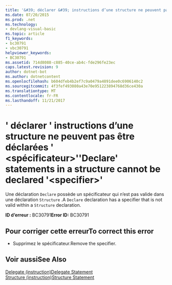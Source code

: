 ```yaml
---
title: '&#39; déclarer &#39; instructions d’une structure ne peuvent pas être déclarées &#39; &lt;spécificateur&gt;&#39;'
ms.date: 07/20/2015
ms.prod: .net
ms.technology:
- devlang-visual-basic
ms.topic: article
f1_keywords:
- bc30791
- vbc30791
helpviewer_keywords:
- BC30791
ms.assetid: 714d8088-c885-40ce-ab4c-fde296fe23ec
caps.latest.revision: 9
author: dotnet-bot
ms.author: dotnetcontent
ms.openlocfilehash: b604dfeb4b2ef7c9a0479a4891dee0c6906140c2
ms.sourcegitcommit: 4f3fef493080a43e70e951223894768d36ce430a
ms.translationtype: MT
ms.contentlocale: fr-FR
ms.lasthandoff: 11/21/2017
---
```

# <a name="39declare39-statements-in-a-structure-cannot-be-declared-39ltspecifiergt39"></a><span data-ttu-id="69406-102">&#39; déclarer &#39; instructions d’une structure ne peuvent pas être déclarées &#39; &lt;spécificateur&gt;&#39;</span><span class="sxs-lookup"><span data-stu-id="69406-102">&#39;Declare&#39; statements in a structure cannot be declared &#39;&lt;specifier&gt;&#39;</span></span>
<span data-ttu-id="69406-103">Une déclaration `Declare` possède un spécificateur qui n’est pas valide dans une déclaration `Structure` .</span><span class="sxs-lookup"><span data-stu-id="69406-103">A `Declare` declaration has a specifier that is not valid within a `Structure` declaration.</span></span>  
  
 <span data-ttu-id="69406-104">**ID d’erreur :** BC30791</span><span class="sxs-lookup"><span data-stu-id="69406-104">**Error ID:** BC30791</span></span>  
  
## <a name="to-correct-this-error"></a><span data-ttu-id="69406-105">Pour corriger cette erreur</span><span class="sxs-lookup"><span data-stu-id="69406-105">To correct this error</span></span>  
  
-   <span data-ttu-id="69406-106">Supprimez le spécificateur.</span><span class="sxs-lookup"><span data-stu-id="69406-106">Remove the specifier.</span></span>  
  
## <a name="see-also"></a><span data-ttu-id="69406-107">Voir aussi</span><span class="sxs-lookup"><span data-stu-id="69406-107">See Also</span></span>  
 [<span data-ttu-id="69406-108">Delegate (instruction)</span><span class="sxs-lookup"><span data-stu-id="69406-108">Delegate Statement</span></span>](../../visual-basic/language-reference/statements/delegate-statement.md)  
 [<span data-ttu-id="69406-109">Structure (instruction)</span><span class="sxs-lookup"><span data-stu-id="69406-109">Structure Statement</span></span>](../../visual-basic/language-reference/statements/structure-statement.md)
